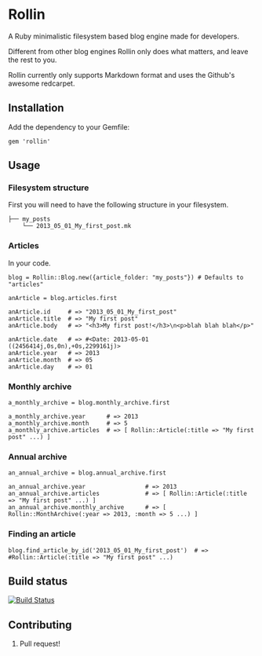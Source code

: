 # Rollin

A Ruby minimalistic filesystem based blog engine made for developers.

Different from other blog engines Rollin only does what matters, and leave the rest to you.

Rollin currently only supports Markdown format and uses the Github's awesome redcarpet.

## Installation

Add the dependency to your Gemfile:

    gem 'rollin'

## Usage

### Filesystem structure

First you will need to have the following structure in your filesystem.

    ├── my_posts
        └── 2013_05_01_My_first_post.mk

### Articles

In your code.
    
    blog = Rollin::Blog.new({article_folder: "my_posts"}) # Defaults to "articles"
    
    anArticle = blog.articles.first

    anArticle.id     # => "2013_05_01_My_first_post"
    anArticle.title  # => "My first post"
    anArticle.body   # => "<h3>My first post!</h3>\n<p>blah blah blah</p>"

    anArticle.date   # => #<Date: 2013-05-01 ((2456414j,0s,0n),+0s,2299161j)>
    anArticle.year   # => 2013
    anArticle.month  # => 05
    anArticle.day    # => 01

### Monthly archive

    a_monthly_archive = blog.monthly_archive.first

    a_monthly_archive.year      # => 2013
    a_monthly_archive.month     # => 5
    a_monthly_archive.articles  # => [ Rollin::Article(:title => "My first post" ...) ]

### Annual archive

    an_annual_archive = blog.annual_archive.first

    an_annual_archive.year                 # => 2013
    an_annual_archive.articles             # => [ Rollin::Article(:title => "My first post" ...) ]
    an_annual_archive.monthly_archive      # => [ Rollin::MonthArchive(:year => 2013, :month => 5 ...) ]

### Finding an article

    blog.find_article_by_id('2013_05_01_My_first_post')  # => #Rollin::Article(:title => "My first post" ...)

## Build status

[![Build Status](https://travis-ci.org/marano/rollin.png)](https://travis-ci.org/marano/rollin)

## Contributing

1. Pull request!
